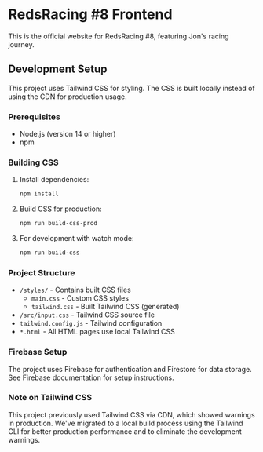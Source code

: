 # RedsRacing #8 Frontend

This is the official website for RedsRacing #8, featuring Jon's racing journey.

## Development Setup

This project uses Tailwind CSS for styling. The CSS is built locally instead of using the CDN for production usage.

### Prerequisites

- Node.js (version 14 or higher)
- npm

### Building CSS

1. Install dependencies:
   ```bash
   npm install
   ```

2. Build CSS for production:
   ```bash
   npm run build-css-prod
   ```

3. For development with watch mode:
   ```bash
   npm run build-css
   ```

### Project Structure

- `/styles/` - Contains built CSS files
  - `main.css` - Custom CSS styles
  - `tailwind.css` - Built Tailwind CSS (generated)
- `/src/input.css` - Tailwind CSS source file
- `tailwind.config.js` - Tailwind configuration
- `*.html` - All HTML pages use local Tailwind CSS

### Firebase Setup

The project uses Firebase for authentication and Firestore for data storage. See Firebase documentation for setup instructions.

### Note on Tailwind CSS

This project previously used Tailwind CSS via CDN, which showed warnings in production. We've migrated to a local build process using the Tailwind CLI for better production performance and to eliminate the development warnings.